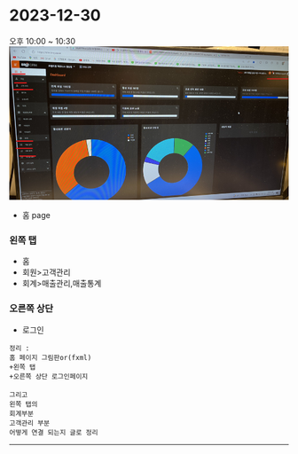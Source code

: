 # 2023-12-30

오후 10:00 ~ 10:30
<img src="./회의기록Img/1.png">

- 홈 page

### 왼쪽 탭
- 홈
- 회원>고객관리
- 회계>매출관리,매출통계

### 오른쪽 상단
- 로그인

```
정리 : 
홈 페이지 그림판or(fxml)
+왼쪽 탭
+오른쪽 상단 로그인페이지

그리고 
왼쪽 탭의 
회계부분
고객관리 부분
어떻게 연결 되는지 글로 정리
```
---

